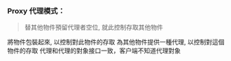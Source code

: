 ### Proxy 代理模式： 
> 替其他物件預留代理者空位, 就此控制存取其他物件

將物件包裝起來, 以控制對此物件的存取
為其他物件提供一種代理, 以控制對這個物件的存取
代理和代理的對象接口一致，客户端不知道代理對象